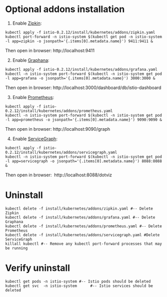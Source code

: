 # Optional addons installation

1. Enable [Zipkin](https://istio.io/docs/tasks/telemetry/distributed-tracing.html#accessing-the-dashboard):
```
kubectl apply -f istio-0.2.12/install/kubernetes/addons/zipkin.yaml
kubectl port-forward -n istio-system $(kubectl get pod -n istio-system -l app=zipkin -o jsonpath='{.items[0].metadata.name}') 9411:9411 &
```
Then open in browser: http://localhost:9411

2. Enable [Graphana](https://istio.io/docs/tasks/telemetry/using-istio-dashboard.html):
```
kubectl apply -f istio-0.2.12/install/kubernetes/addons/grafana.yaml
kubectl -n istio-system port-forward $(kubectl -n istio-system get pod -l app=grafana -o jsonpath='{.items[0].metadata.name}') 3000:3000 &
```
Then open in browser: http://localhost:3000/dashboard/db/istio-dashboard 

3. Enable [Prometheus](https://istio.io/docs/tasks/telemetry/querying-metrics.html):
```
kubectl apply -f istio-0.2.12/install/kubernetes/addons/prometheus.yaml
kubectl -n istio-system port-forward $(kubectl -n istio-system get pod -l app=prometheus -o jsonpath='{.items[0].metadata.name}') 9090:9090 &
```
Then open in browser: http://localhost:9090/graph 

4. Enable [ServiceGraph](https://istio.io/docs/tasks/telemetry/servicegraph.html):
```
kubectl apply -f istio-0.2.12/install/kubernetes/addons/servicegraph.yaml
kubectl -n istio-system port-forward $(kubectl -n istio-system get pod -l app=servicegraph -o jsonpath='{.items[0].metadata.name}') 8088:8088 &
```
Then open in browser:  http://localhost:8088/dotviz

# Uninstall
```
kubectl delete -f install/kubernetes/addons/zipkin.yaml #-- Delete Zipkin
kubectl delete -f install/kubernetes/addons/grafana.yaml #-- Delete Graphana
kubectl delete -f install/kubernetes/addons/prometheus.yaml #-- Delete Prometheus
kubectl delete -f install/kubernetes/addons/servicegraph.yaml #Delete ServiceGraph
killall kubectl #-- Remove any kubectl port-forward processes that may be running
```

#  Verify uninstall
```
kubectl get pods -n istio-system #-- Istio pods should be deleted
kubectl get svc  -n istio-system      #-- Istio services should be deleted
```
